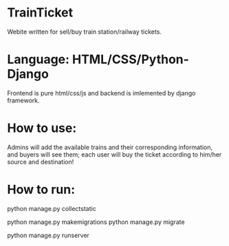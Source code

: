 # TrainTicket
Webite written for sell/buy train station/railway tickets.

# Language: HTML/CSS/Python-Django
Frontend is pure html/css/js and backend is imlemented by django framework.

# How to use:
Admins will add the available trains and their corresponding information, and buyers will see them; each user will buy the ticket according to him/her source and destination!

# How to run:
python manage.py collectstatic

python manage.py makemigrations
python manage.py migrate

python manage.py runserver
